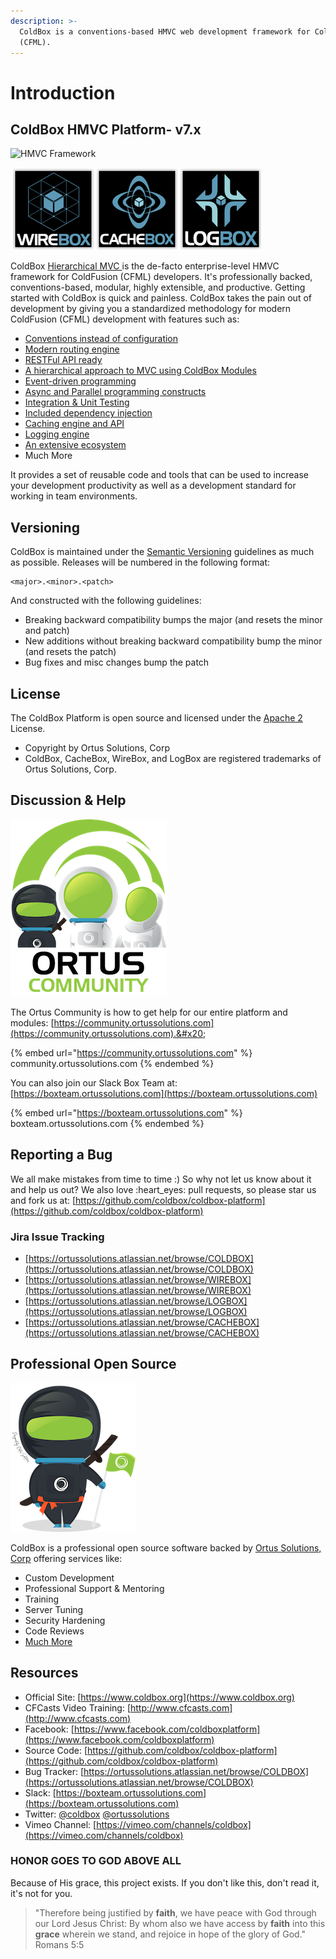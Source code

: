 ```yaml
---
description: >-
  ColdBox is a conventions-based HMVC web development framework for ColdFusion
  (CFML).
---
```


# Introduction

## ColdBox HMVC Platform- v7.x

![HMVC Framework](.gitbook/assets/coldboxlogo2015\_300.png)

![Standalone Libraries](.gitbook/assets/coldbox-family.png)

ColdBox [Hierarchical MVC ](https://en.wikipedia.org/wiki/Hierarchical\_model%E2%80%93view%E2%80%93controller)is the de-facto enterprise-level HMVC framework for ColdFusion (CFML) developers. It's professionally backed, conventions-based, modular, highly extensible, and productive. Getting started with ColdBox is quick and painless. ColdBox takes the pain out of development by giving you a standardized methodology for modern ColdFusion (CFML) development with features such as:

* [Conventions instead of configuration](https://coldbox.ortusbooks.com/getting-started/conventions)
* [Modern routing engine](https://coldbox.ortusbooks.com/the-basics/routing)
* [RESTFul API ready](https://coldbox.ortusbooks.com/the-basics/event-handlers/rendering-data)
* [A hierarchical approach to MVC using ColdBox Modules](https://coldbox.ortusbooks.com/hmvc/modules)
* [Event-driven programming](https://coldbox.ortusbooks.com/digging-deeper/interceptors)
* [Async and Parallel programming constructs](https://coldbox.ortusbooks.com/digging-deeper/promises-async-programming)
* [Integration & Unit Testing](https://coldbox.ortusbooks.com/testing/testing-coldbox-applications)
* [Included dependency injection](https://wirebox.ortusbooks.com)
* [Caching engine and API](https://cachebox.ortusbooks.com)
* [Logging engine](https://logbox.ortusbooks.com)
* [An extensive ecosystem](https://forgebox.io)
* Much More

It provides a set of reusable code and tools that can be used to increase your development productivity as well as a development standard for working in team environments.

## Versioning

ColdBox is maintained under the [Semantic Versioning](http://semver.org) guidelines as much as possible. Releases will be numbered in the following format:

```
<major>.<minor>.<patch>
```

And constructed with the following guidelines:

* Breaking backward compatibility bumps the major (and resets the minor and patch)
* New additions without breaking backward compatibility bump the minor (and resets the patch)
* Bug fixes and misc changes bump the patch

## License

The ColdBox Platform is open source and licensed under the [Apache 2](https://www.apache.org/licenses/LICENSE-2.0.html) License.

* Copyright by Ortus Solutions, Corp
* ColdBox, CacheBox, WireBox, and LogBox are registered trademarks of Ortus Solutions, Corp.

## Discussion & Help

![](.gitbook/assets/ortus-community-square-small.png)

The Ortus Community is how to get help for our entire platform and modules: [https://community.ortussolutions.com](https://community.ortussolutions.com).&#x20;

{% embed url="https://community.ortussolutions.com" %}
community.ortussolutions.com
{% endembed %}

You can also join our Slack Box Team at: [https://boxteam.ortussolutions.com](https://boxteam.ortussolutions.com)

{% embed url="https://boxteam.ortussolutions.com" %}
boxteam.ortussolutions.com
{% endembed %}

## Reporting a Bug

We all make mistakes from time to time :) So why not let us know about it and help us out? We also love :heart\_eyes: pull requests, so please star us and fork us at: [https://github.com/coldbox/coldbox-platform](https://github.com/coldbox/coldbox-platform)

### Jira Issue Tracking

* [https://ortussolutions.atlassian.net/browse/COLDBOX](https://ortussolutions.atlassian.net/browse/COLDBOX)
* [https://ortussolutions.atlassian.net/browse/WIREBOX](https://ortussolutions.atlassian.net/browse/WIREBOX)
* [https://ortussolutions.atlassian.net/browse/LOGBOX](https://ortussolutions.atlassian.net/browse/LOGBOX)
* [https://ortussolutions.atlassian.net/browse/CACHEBOX](https://ortussolutions.atlassian.net/browse/CACHEBOX)

## Professional Open Source

![](.gitbook/assets/space-ninja200.png)

ColdBox is a professional open source software backed by [Ortus Solutions, Corp](https://www.ortussolutions.com/services) offering services like:

* Custom Development
* Professional Support & Mentoring
* Training
* Server Tuning
* Security Hardening
* Code Reviews
* [Much More](http://www.ortussolutions.com/services)

## Resources

* Official Site: [https://www.coldbox.org](https://www.coldbox.org)
* CFCasts Video Training: [http://www.cfcasts.com](http://www.cfcasts.com)
* Facebook: [https://www.facebook.com/coldboxplatform](https://www.facebook.com/coldboxplatform)
* Source Code: [https://github.com/coldbox/coldbox-platform](https://github.com/coldbox/coldbox-platform)
* Bug Tracker: [https://ortussolutions.atlassian.net/browse/COLDBOX](https://ortussolutions.atlassian.net/browse/COLDBOX)
* Slack: [https://boxteam.ortussolutions.com](https://boxteam.ortussolutions.com)
* Twitter: [@coldbox](http://www.twitter.com/coldbox) [@ortussolutions](https://www.twitter.com/@ortussolutions)
* Vimeo Channel: [https://vimeo.com/channels/coldbox](https://vimeo.com/channels/coldbox)

### HONOR GOES TO GOD ABOVE ALL

Because of His grace, this project exists. If you don't like this, don't read it, it's not for you.

> "Therefore being justified by **faith**, we have peace with God through our Lord Jesus Christ: By whom also we have access by **faith** into this **grace** wherein we stand, and rejoice in hope of the glory of God." Romans 5:5
